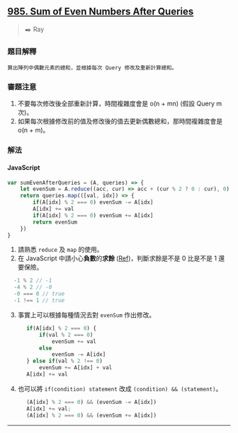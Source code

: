## [985. Sum of Even Numbers After Queries](https://leetcode.com/problems/sum-of-even-numbers-after-queries/)
> :black_nib: Ray
### 題目解釋
    算出陣列中偶數元素的總和，並根據每次 Query 修改及重新計算總和。
### 審題注意
1. 不要每次修改後全部重新計算，時間複雜度會是 o(n + mn) (假設 Query m 次)。
2. 如果每次根據修改前的值及修改後的值去更新偶數總和，那時間複雜度會是 o(n + m)。
### 解法
#### JavaScript
```js
var sumEvenAfterQueries = (A, queries) => {
    let evenSum = A.reduce((acc, cur) => acc + (cur % 2 ? 0 : cur), 0)
    return queries.map(([val, idx]) => {
        if(A[idx] % 2 === 0) evenSum -= A[idx]
        A[idx] += val
        if(A[idx] % 2 === 0) evenSum += A[idx]
        return evenSum
    })
}
```

1. 請熟悉 `reduce` 及 `map` 的使用。
2. 在 JavaScript 中請小心**負數**的**求餘** ([Ref](https://developer.mozilla.org/zh-CN/docs/Web/JavaScript/Reference/Operators/Arithmetic_Operators#%E6%B1%82%E4%BD%99_()))，判斷求餘是不是 0 比是不是 1 還要保險。
  ```js
    -1 % 2 // -1
    -4 % 2 // -0
    -0 === 0 // true
    -1 !== 1 // true
  ```
3. 事實上可以根據每種情況去對 `evenSum` 作出修改。
  ```js
        if(A[idx] % 2 === 0) {
            if(val % 2 === 0)
                evenSum += val
            else
                evenSum -= A[idx]
        } else if(val % 2 !== 0)
            evenSum += A[idx] + val
        A[idx] += val
  ```
4. 也可以將 `if(condition) statement` 改成 `(condition) && (statement)`。
  ```js
        (A[idx] % 2 === 0) && (evenSum -= A[idx])
        A[idx] += val;
        (A[idx] % 2 === 0) && (evenSum += A[idx])
  ```

---
